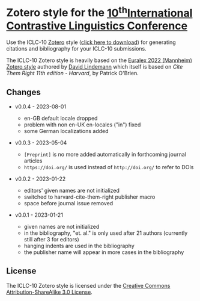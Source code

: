# Zotero style for the [10<sup>th</sup>International Contrastive Linguistics Conference](https://iclc10.ids-mannheim.de/keynotes.shtml)

Use the ICLC-10 [Zotero](https://www.zotero.org/) style ([click here to download](https://github.com/ICLC-10/Zotero/releases/latest/download/ICLC-10.csl)) for generating citations and bibliography for your ICLC-10 submissions.

The ICLC-10 Zotero style is heavily based on the [Euralex 2022 (Mannheim) Zotero style](https://github.com/elexis-eu/elexifinder/blob/master/Zotero/euralex-2022-mannheim.csl) authored by [David Lindemann](https://github.com/dlindem) which itself is based on *Cite Them Right 11th edition - Harvard*, by Patrick O'Brien.

## Changes

- v0.0.4 - 2023-08-01
  - en-GB default locale dropped
  - problem with non en-UK en-locales ("in") fixed
  - some German localizations added

- v0.0.3 - 2023-05-04
  - `[Preprint]` is no more added automatically in forthcoming journal articles
  - `https://doi.org/` is used instead of `http://doi.org/` to refer to DOIs

- v0.0.2 - 2023-01-22
  - editors' given names are not initialized
  - switched to harvard-cite-them-right publisher macro
  - space before journal issue removed

- v0.0.1 - 2023-01-21
  - given names are not initialized
  - in the bibliography, "et. al." is only used after 21 authors (currently still after 3 for editors)
  - hanging indents are used in the bibliography
  - the publisher name will appear in more cases in the bibliography

## License

The ICLC-10 Zotero style is licensed under the [Creative Commons Attribution-ShareAlike 3.0 License](http://creativecommons.org/licenses/by-sa/3.0/).
